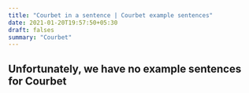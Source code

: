 ```yaml
---
title: "Courbet in a sentence | Courbet example sentences"
date: 2021-01-20T19:57:50+05:30
draft: falses
summary: "Courbet"
---
```

## Unfortunately, we have no example sentences for Courbet                 
